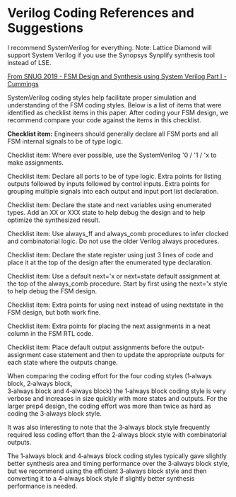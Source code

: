 # Verilog Coding References and Suggestions

I recommend SystemVerilog for everything. 
Note: Lattice Diamond will support System Verilog if you use the Synopsys Synplify synthesis tool instead of LSE. 

[From SNUG 2019 - FSM Design and Synthesis using System Verilog Part I - Cummings](https://github.com/sckid1108/OpenSourceCode/blob/main/Verilog/Documentation/CummingsSNUG2019SV_FSM1.pdf)

SystemVerilog coding styles help facilitate proper simulation and understanding of the FSM coding 
styles. Below is a list of items that were identified as checklist items in this paper. After coding your 
FSM design, we recommend compare your code against the items in this checklist. 

<b>Checklist item:</b> Engineers should generally declare all FSM ports and all FSM internal signals to be 
of type logic. 

Checklist item: Where ever possible, use the SystemVerilog '0 / '1 / 'x to make assignments. 

Checklist item: Declare all ports to be of type logic. Extra points for listing outputs followed by 
inputs followed by control inputs. Extra points for grouping multiple signals into each output and 
input port list declaration. 

Checklist item: Declare the state and next variables using enumerated types. Add an XX or XXX
state to help debug the design and to help optimize the synthesized result. 

Checklist item: Use always_ff and always_comb procedures to infer clocked and combinatorial 
logic. Do not use the older Verilog always procedures. 

Checklist item: Declare the state register using just 3 lines of code and place it at the top of the design 
after the enumerated type declaration. 

Checklist item:  Use  a  default  next='x  or  next=state  default  assignment  at  the  top  of  the 
always_comb procedure. Start by first using the next='x style to help debug the FSM design. 

Checklist item: Extra points for using next instead of using nextstate in the FSM design, but both 
work fine. 

Checklist item: Extra points for placing the next assignments in a neat column in the FSM RTL code. 

Checklist item: Place default output assignments before the output‐assignment case statement and 
then to update the appropriate outputs for each state where the outputs change. 

When  comparing  the  coding  effort  for  the  four  coding  styles  (1‐always  block,  2‐always  block,  
3‐always block and 4‐always block) the 1‐always block coding style is very verbose and increases in 
size quickly with more states and outputs. For the larger prep4 design, the coding effort was more 
than twice as hard as coding the 3‐always block style.  

It was also interesting to note that the 3‐always block style frequently required less coding effort 
than the 2‐always block style with combinatorial outputs.  

The 1‐always block and 4‐always block coding styles typically gave slightly better synthesis area and 
timing performance over the 3‐always block style, but we recommend using the efficient 3‐always 
block style and then converting it to a 4‐always block style if slightly better synthesis performance is 
needed. 
